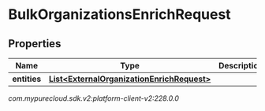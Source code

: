 # BulkOrganizationsEnrichRequest


## Properties

| Name | Type | Description | Notes |
| ------------ | ------------- | ------------- | ------------- |
| **entities** | [**List&lt;ExternalOrganizationEnrichRequest&gt;**](ExternalOrganizationEnrichRequest) |  |  [optional] |




_com.mypurecloud.sdk.v2:platform-client-v2:228.0.0_
